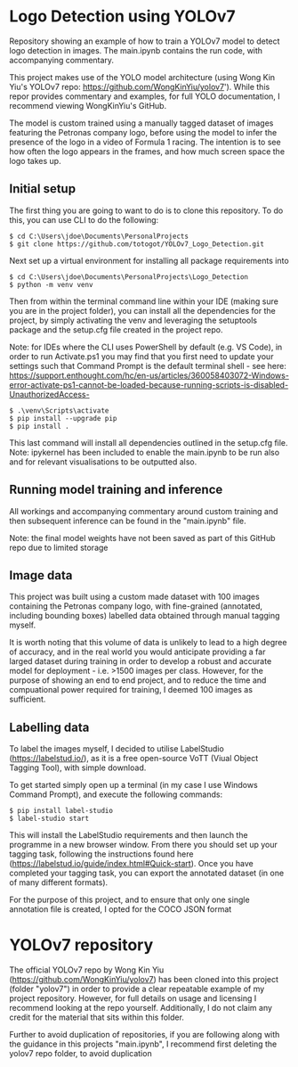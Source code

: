 # Logo Detection using YOLOv7

Repository showing an example of how to train a YOLOv7 model to detect logo detection in images. The main.ipynb contains the run code, with accompanying commentary.

This project makes use of the YOLO model architecture (using Wong Kin Yiu's YOLOv7 repo: https://github.com/WongKinYiu/yolov7'). While this repor provides commentary and examples, for full YOLO documentation, I recommend viewing WongKinYiu's GitHub.

The model is custom trained using a manually tagged dataset of images featuring the Petronas company logo, before using the model to infer the presence of the logo in a video of Formula 1 racing. The intention is to see how often the logo appears in the frames, and how much screen space the logo takes up.


## Initial setup
The first thing you are going to want to do is to clone this repository. To do this, you can use CLI to do the following:
```
$ cd C:\Users\jdoe\Documents\PersonalProjects
$ git clone https://github.com/totogot/YOLOv7_Logo_Detection.git
```

Next set up a virtual environment for installing all package requirements into
```
$ cd C:\Users\jdoe\Documents\PersonalProjects\Logo_Detection
$ python -m venv venv
```

Then from within the terminal command line within your IDE (making sure you are in the project folder), you can install all the dependencies for the project, by simply activating the venv and leveraging the setuptools package and the setup.cfg file created in the project repo. 

Note: for IDEs where the CLI uses PowerShell by default (e.g. VS Code), in order to run Activate.ps1 you may find that you first need to update your settings such that Command Prompt is the default terminal shell - see here: https://support.enthought.com/hc/en-us/articles/360058403072-Windows-error-activate-ps1-cannot-be-loaded-because-running-scripts-is-disabled-UnauthorizedAccess-

```
$ .\venv\Scripts\activate
$ pip install --upgrade pip
$ pip install .
```

This last command will install all dependencies outlined in the setup.cfg file. 
Note: ipykernel has been included to enable the main.ipynb to be run also and for relevant visualisations to be outputted also.


## Running model training and inference
All workings and accompanying commentary around custom training and then subsequent inference can be found in the "main.ipynb" file. 

Note: the final model weights have not been saved as part of this GitHub repo due to limited storage


## Image data 

This project was built using a custom made dataset with 100 images containing the Petronas company logo, with fine-grained (annotated, including bounding boxes) labelled data obtained through manual tagging myself. 

It is worth noting that this volume of data is unlikely to lead to a high degree of accuracy, and in the real world you would anticipate providing a far larged dataset during training in order to develop a robust and accurate model for deployment - i.e. >1500 images per class. However, for the purpose of showing an end to end project, and to reduce the time and compuational power required for training, I deemed 100 images as sufficient.


## Labelling data

To label the images myself, I decided to utilise LabelStudio (https://labelstud.io/), as it is a free open-source VoTT (Viual Object Tagging Tool), with simple download.

To get started simply open up a terminal (in my case I use Windows Command Prompt), and execute the following commands:
```
$ pip install label-studio
$ label-studio start
```

This will install the LabelStudio requirements and then launch the programme in a new browser window. From there you should set up your tagging task, following the instructions found here (https://labelstud.io/guide/index.html#Quick-start). Once you have completed your tagging task, you can export the annotated dataset (in one of many different formats). 

For the purpose of this project, and to ensure that only one single annotation file is created, I opted for the COCO JSON format


# YOLOv7 repository
The official YOLOv7 repo by Wong Kin Yiu (https://github.com/WongKinYiu/yolov7) has been cloned into this project (folder "yolov7") in order to provide a clear repeatable example of my project repository. However, for full details on usage and licensing I recommend looking at the repo yourself. Additionally, I do not claim any credit for the material that sits within this folder.

Further to avoid duplication of repositories, if you are following along with the guidance in this projects "main.ipynb", I recommend first deleting the yolov7 repo folder, to avoid duplication
